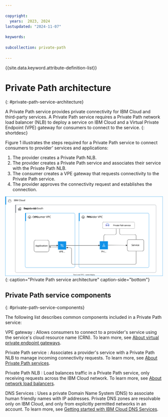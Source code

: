 ```yaml
---

copyright:
  years:  2023, 2024
lastupdated: "2024-11-07"

keywords:

subcollection: private-path

---
```


{{site.data.keyword.attribute-definition-list}}

# Private Path architecture
{: #private-path-service-architecture}

A Private Path service provides private connectivity for IBM Cloud and third-party services. A Private Path service requires a Private Path network load balancer (NLB) to deploy a service on IBM Cloud and a Virtual Private Endpoint (VPE) gateway for consumers to connect to the service.
{: shortdesc}

Figure 1 illustrates the steps required for a Private Path service to connect consumers to provider' services and applications:

1. The provider creates a Private Path NLB.
1. The provider creates a Private Path service and associates their service with the Private Path NLB.
1. The consumer creates a VPE gateway that requests connectivity to the Private Path service.
1. The provider approves the connectivity request and establishes the connection.

![Private Path service architecture](images/private_path_use_case_1.svg "Private Path service architecture"){: caption="Private Path service architecture" caption-side="bottom"}

## Private Path service components
{: #private-path-service-components}

The following list describes common components included in a Private Path service:

VPE gateway
:   Allows consumers to connect to a provider's service using the service's cloud resource name (CRN). To learn more, see [About virtual private endpoint gateways](/docs/vpc?topic=vpc-about-vpe).

Private Path service
:   Associates a provider's service with a Private Path NLB to manage incoming connectivity requests. To learn more, see [About Private Path services](/docs/vpc?topic=vpc-private-path-service-intro&interface=ui).

Private Path NLB
:   Load balances traffic in a Private Path service, only receiving requests across the IBM Cloud network. To learn more, see [About network load balancers](/docs/vpc?topic=vpc-network-load-balancers).

DNS Services
:   Uses a private Domain Name System (DNS) to associate human friendly names with IP addresses. Private DNS zones are resolvable only on IBM Cloud, and only from explicitly permitted networks in an account. To learn more, see [Getting started with IBM Cloud DNS Services](/docs/dns-svcs?topic=dns-svcs-getting-started).
